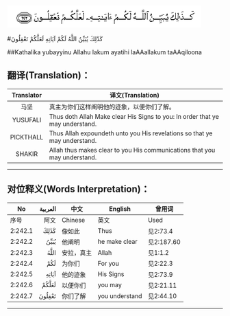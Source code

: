 ![002:242](images/002_242.gif)

#كَذَٰلِكَ يُبَيِّنُ اللَّهُ لَكُمْ آيَاتِهِ لَعَلَّكُمْ تَعْقِلُونَ 

##Kathalika yubayyinu Allahu lakum ayatihi laAAallakum taAAqiloona 

## 翻译(Translation)：

| Translator | 译文(Translation)                                            |
| :--------: | ------------------------------------------------------------ |
|    马坚    | 真主为你们这样阐明他的迹象，以便你们了解。                   |
|  YUSUFALI  | Thus doth Allah Make clear His Signs to you: In order that ye may understand. |
| PICKTHALL  | Thus Allah expoundeth unto you His revelations so that ye may understand. |
|   SHAKIR   | Allah thus makes clear to you His communications that you may understand. |

---

## 对位释义(Words Interpretation)：

| No   | العربية | 中文    | English | 曾用词 |
| ---- | ------: | ------- | ------- | ------ |
| 序号 |    阿文 | Chinese | 英文    | Used   |
| 2:242.1 | كَذَٰلِكَ   | 像如此     | Thus           | 见2:73.4   |
| 2:242.2 | يُبَيِّنُ   | 他阐明     | he make clear  | 见2:187.60 |
| 2:242.3 | اللَّهُ   | 安拉，真主 | Allah          | 见1:1.2    |
| 2:242.4 | لَكُمْ    | 为你们     | For you        | 见2:22.3   |
| 2:242.5 | آيَاتِهِ  | 他的迹象   | His Signs      | 见2:73.9   |
| 2:242.6 | لَعَلَّكُمْ  | 以便你们   | you may        | 见2:21.11  |
| 2:242.7 | تَعْقِلُونَ | 你们了解   | you understand | 见2:44.10  |

---
